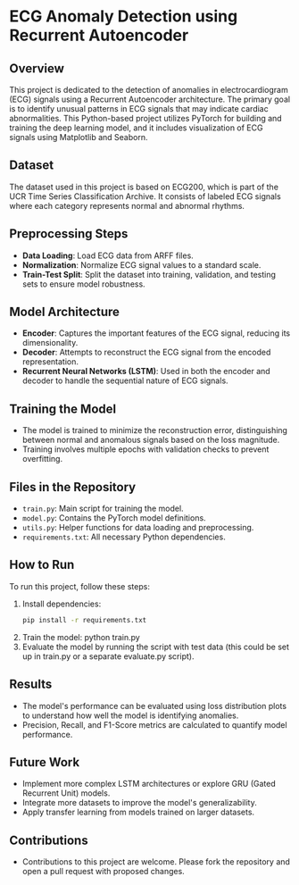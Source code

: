 # ECG Anomaly Detection using Recurrent Autoencoder

## Overview
This project is dedicated to the detection of anomalies in electrocardiogram (ECG) signals using a Recurrent Autoencoder architecture. The primary goal is to identify unusual patterns in ECG signals that may indicate cardiac abnormalities. This Python-based project utilizes PyTorch for building and training the deep learning model, and it includes visualization of ECG signals using Matplotlib and Seaborn.

## Dataset
The dataset used in this project is based on ECG200, which is part of the UCR Time Series Classification Archive. It consists of labeled ECG signals where each category represents normal and abnormal rhythms.

## Preprocessing Steps
- **Data Loading**: Load ECG data from ARFF files.
- **Normalization**: Normalize ECG signal values to a standard scale.
- **Train-Test Split**: Split the dataset into training, validation, and testing sets to ensure model robustness.

## Model Architecture
- **Encoder**: Captures the important features of the ECG signal, reducing its dimensionality.
- **Decoder**: Attempts to reconstruct the ECG signal from the encoded representation.
- **Recurrent Neural Networks (LSTM)**: Used in both the encoder and decoder to handle the sequential nature of ECG signals.

## Training the Model
- The model is trained to minimize the reconstruction error, distinguishing between normal and anomalous signals based on the loss magnitude.
- Training involves multiple epochs with validation checks to prevent overfitting.

## Files in the Repository
- `train.py`: Main script for training the model.
- `model.py`: Contains the PyTorch model definitions.
- `utils.py`: Helper functions for data loading and preprocessing.
- `requirements.txt`: All necessary Python dependencies.

## How to Run
To run this project, follow these steps:
1. Install dependencies:
   ```bash
   pip install -r requirements.txt
2. Train the model:
  python train.py
3. Evaluate the model by running the script with test data (this could be set up in train.py or a separate evaluate.py script).

## Results
- The model's performance can be evaluated using loss distribution plots to understand how well the model is identifying anomalies.
- Precision, Recall, and F1-Score metrics are calculated to quantify model performance.

## Future Work
- Implement more complex LSTM architectures or explore GRU (Gated Recurrent Unit) models.
- Integrate more datasets to improve the model's generalizability.
- Apply transfer learning from models trained on larger datasets.
## Contributions 
- Contributions to this project are welcome. Please fork the repository and open a pull request with proposed changes.
